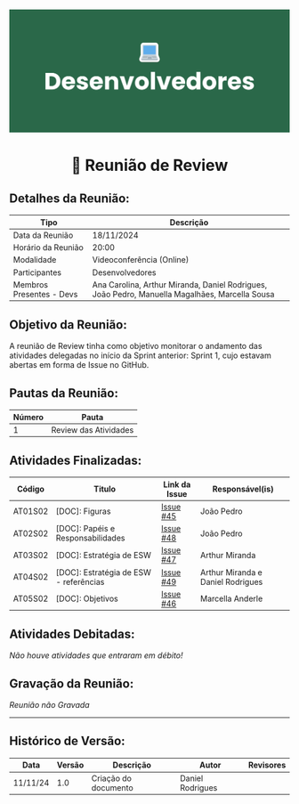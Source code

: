 #
![Banner Desenvolvedores](../../../../assets/BannerDesenvolvedores.png)

<div align="center">
<h1>🤝 Reunião de Review </h1>
</div>

## Detalhes da Reunião:
| Tipo | Descrição                              |
|---- | --------------------------------------- |
| Data da Reunião | 18/11/2024 |
| Horário da Reunião | 20:00 |
| Modalidade | Videoconferência (Online) |
| Participantes | Desenvolvedores |
| Membros Presentes - Devs | Ana Carolina, Arthur Miranda, Daniel Rodrigues, João Pedro, Manuella Magalhães, Marcella Sousa |

## Objetivo da Reunião:
A reunião de Review tinha como objetivo monitorar o andamento das atividades delegadas no início da Sprint anterior: Sprint 1, cujo estavam abertas em forma de Issue no GitHub.

## Pautas da Reunião:

| Número | Pauta |
| --- | ------ |
| 1 | Review das Atividades |

## Atividades Finalizadas:

Código  | Titulo                                  | Link da Issue | Responsável(is)
------- | --------------------------------------- | ------------- | --------------- 
AT01S02 | [DOC]: Figuras                          | [Issue #45](https://github.com/mdsreq-fga-unb/2024.2-T03-CafeDoSitio/issues/45) | João Pedro
AT02S02 | [DOC]: Papéis e Responsabilidades       | [Issue #48](https://github.com/mdsreq-fga-unb/2024.2-T03-CafeDoSitio/issues/48) | João Pedro
AT03S02 | [DOC]: Estratégia de ESW                | [Issue #47](https://github.com/mdsreq-fga-unb/2024.2-T03-CafeDoSitio/issues/47) | Arthur Miranda
AT04S02 | [DOC]: Estratégia de ESW - referências  | [Issue #49](https://github.com/mdsreq-fga-unb/2024.2-T03-CafeDoSitio/issues/49) | Arthur Miranda e Daniel Rodrigues
AT05S02 | [DOC]: Objetivos                        | [Issue #46](https://github.com/mdsreq-fga-unb/2024.2-T03-CafeDoSitio/issues/46) | Marcella Anderle

## Atividades Debitadas:

_Não houve atividades que entraram em débito!_

## Gravação da Reunião:
_Reunião não Gravada_

---
## Histórico de Versão: 
Data     | Versão | Descrição            | Autor            | Revisores 
-------- | ------ | -------------------- | ---------------- | ----------------
11/11/24 | 1.0    | Criação do documento | Daniel Rodrigues |  
